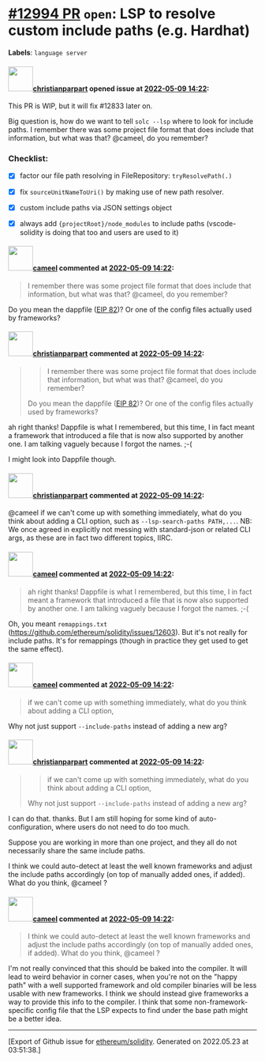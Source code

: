 # [\#12994 PR](https://github.com/ethereum/solidity/pull/12994) `open`: LSP to resolve custom include paths (e.g. Hardhat)
**Labels**: `language server`


#### <img src="https://avatars.githubusercontent.com/u/56763?u=3e46099035fcc96e01be5297c24450bf40d92134&v=4" width="50">[christianparpart](https://github.com/christianparpart) opened issue at [2022-05-09 14:22](https://github.com/ethereum/solidity/pull/12994):

This PR is WIP, but it will fix #12833 later on.

Big question is, how do we want to tell `solc --lsp` where to look for include paths. I remember there was some project file format that does include that information, but what was that? @cameel, do you remember?

### Checklist:

- [x] factor our file path resolving in FileRepository: `tryResolvePath(.)`
- [x] fix `sourceUnitNameToUri()` by making use of new path resolver.
- [x] custom include paths via JSON settings object
- [x] always add `{projectRoot}/node_modules` to include paths (vscode-solidity is doing that too and users are used to it)



#### <img src="https://avatars.githubusercontent.com/u/137030?v=4" width="50">[cameel](https://github.com/cameel) commented at [2022-05-09 14:22](https://github.com/ethereum/solidity/pull/12994#issuecomment-1121202539):

> I remember there was some project file format that does include that information, but what was that? @cameel, do you remember?

Do you mean the dappfile ([EIP 82](https://github.com/ethereum/EIPs/issues/82))? Or one of the config files actually used by frameworks?

#### <img src="https://avatars.githubusercontent.com/u/56763?u=3e46099035fcc96e01be5297c24450bf40d92134&v=4" width="50">[christianparpart](https://github.com/christianparpart) commented at [2022-05-09 14:22](https://github.com/ethereum/solidity/pull/12994#issuecomment-1121254639):

> > I remember there was some project file format that does include that information, but what was that? @cameel, do you remember?
> 
> Do you mean the dappfile ([EIP 82](https://github.com/ethereum/EIPs/issues/82))? Or one of the config files actually used by frameworks?

ah right thanks! Dappfile is what I remembered, but this time, I in fact meant a framework that introduced a file that is now also supported by another one. I am talking vaguely because I forgot the names. ;-(

I might look into Dappfile though.

#### <img src="https://avatars.githubusercontent.com/u/56763?u=3e46099035fcc96e01be5297c24450bf40d92134&v=4" width="50">[christianparpart](https://github.com/christianparpart) commented at [2022-05-09 14:22](https://github.com/ethereum/solidity/pull/12994#issuecomment-1121275653):

@cameel if we can't come up with something immediately, what do you think about adding a CLI option, such as `--lsp-search-paths PATH,...`. NB: We once agreed in explicitly not messing with standard-json or related CLI args, as these are in fact two different topics, IIRC.

#### <img src="https://avatars.githubusercontent.com/u/137030?v=4" width="50">[cameel](https://github.com/cameel) commented at [2022-05-09 14:22](https://github.com/ethereum/solidity/pull/12994#issuecomment-1121498876):

> ah right thanks! Dappfile is what I remembered, but this time, I in fact meant a framework that introduced a file that is now also supported by another one. I am talking vaguely because I forgot the names. ;-(

Oh, you meant `remappings.txt` (https://github.com/ethereum/solidity/issues/12603). But it's not really for include paths. It's for remappings (though in practice they get used to get the same effect).

#### <img src="https://avatars.githubusercontent.com/u/137030?v=4" width="50">[cameel](https://github.com/cameel) commented at [2022-05-09 14:22](https://github.com/ethereum/solidity/pull/12994#issuecomment-1121501279):

> if we can't come up with something immediately, what do you think about adding a CLI option,

Why not just support `--include-paths` instead of adding a new arg?

#### <img src="https://avatars.githubusercontent.com/u/56763?u=3e46099035fcc96e01be5297c24450bf40d92134&v=4" width="50">[christianparpart](https://github.com/christianparpart) commented at [2022-05-09 14:22](https://github.com/ethereum/solidity/pull/12994#issuecomment-1122020156):

> > if we can't come up with something immediately, what do you think about adding a CLI option,
> 
> Why not just support `--include-paths` instead of adding a new arg?

I can do that. thanks. But I am still hoping for some kind of auto-configuration, where users do not need to do too much.

Suppose you are working in more than one project, and they all do not necessarily share the same include paths.

I think we could auto-detect at least the well known frameworks and adjust the include paths accordingly (on top of manually added ones, if added). What do you think, @cameel ?

#### <img src="https://avatars.githubusercontent.com/u/137030?v=4" width="50">[cameel](https://github.com/cameel) commented at [2022-05-09 14:22](https://github.com/ethereum/solidity/pull/12994#issuecomment-1128100104):

> I think we could auto-detect at least the well known frameworks and adjust the include paths accordingly (on top of manually added ones, if added). What do you think, @cameel ?

I'm not really convinced that this should be baked into the compiler. It will lead to weird behavior in corner cases, when you're not on the "happy path" with a well supported framework and old compiler binaries will be less usable with new frameworks. I think we should instead give frameworks a way to provide this info to the compiler. I think that some non-framework-specific config file that the LSP expects to find under the base path might be a better idea.


-------------------------------------------------------------------------------



[Export of Github issue for [ethereum/solidity](https://github.com/ethereum/solidity). Generated on 2022.05.23 at 03:51:38.]
